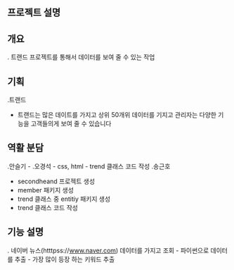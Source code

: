 ## 프로젝트 설명 
## 개요
. 트랜드 프로젝트를 통해서 데이터를 보여 줄 수 있는 작업
## 기획
.트랜드 
- 트랜드는 많은 데이트를 가지고 상위 50개위 데이터를 기지고 관리자는 다양한 기능을 고객들의게 보여 줄 수 있습니다 
## 역활 분담
.안슬기
     -
.오경석
     - css, html
     - trend 클래스 코드 작성
.송근호
  - secondheand 프로젝트 생성
  - member 패키지 생성
  - trend  클래스 중 entitiy 패키지 생성
  - trend 클래스 코드 작성
## 기능 설명
   . 네이버 뉴스(htttpss://www.naver.com) 데이터를 가지고 조회
     - 파이썬으로 데이터를 추출
     - 가장 많이 등장 하는 키워드 추출
       
